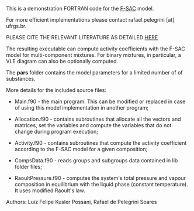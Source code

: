 This is a demonstration FORTRAN code for the [F-SAC](https://github.com/lvpp/f-sac) model.

For more efficient implementations please contact rafael.pelegrini [at] ufrgs.br.

PLEASE CITE THE RELEVANT LITERATURE AS DETAILED [HERE](https://github.com/lvpp/f-sac)

The resulting executable can compute activity coefficients with the F-SAC model
for multi-component mixtures. For binary mixtures, in particular, a VLE diagram
can also be optionally computed.

The **pars** folder contains the model parameters for a limited number of
of substances.

More details for the included source files:

 - Main.f90 - the main program. This can be modified or replaced in case of using this model implementation in another program; 

 - Allocation.f90 - contains subroutines that allocate all the vectors and matrices, set the variables and compute the variables that do not change during program execution;

 - Activity.f90 - contains subroutines that compute the activity coefficient according to the F-SAC model for a given composition;

 - CompsData.f90 - reads groups and subgroups data contained in lib folder files;

 - RaoultPressure.f90 - computes the system's total pressure and vapour composition in equilibrium with the liquid phase (constant temperature). It uses modified Raoult's law. 

Authors: Luiz Felipe Kusler Possani, Rafael de Pelegrini Soares
